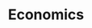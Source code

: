 ---
title: Economics
crosslinks:
- autotldr
- zeronet
- badeconomics
- youtubefactsbot
- Shitstatistssay
- BasicIncome
- AskEconomics
- Futurology
- LateStageCapitalism
- youtubot
- ethereumfraud
- changemyview
- worldpolitics
- lostgeneration
- xkcd
- ConcentrationOfWealth
- worldnews
- Econ
- bestof
- Anarcho_Capitalism
---